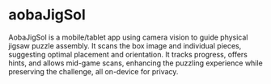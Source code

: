 # aobaJigSol
AobaJigSol is a mobile/tablet app using camera vision to guide physical jigsaw puzzle assembly. It scans the box image and individual pieces, suggesting optimal placement and orientation. It tracks progress, offers hints, and allows mid-game scans, enhancing the puzzling experience while preserving the challenge, all on-device for privacy.
